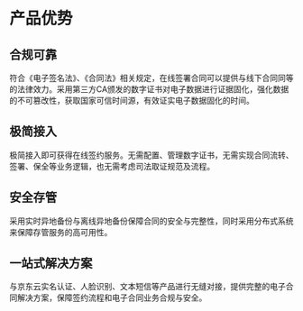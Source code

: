 # 产品优势

## 合规可靠

符合《电子签名法》、《合同法》相关规定，在线签署合同可以提供与线下合同同等的法律效力。采用第三方CA颁发的数字证书对电子数据进行证据固化，强化数据的不可篡改性，获取国家可信时间源，有效证实电子数据固化的时间。

## 极简接入

极简接入即可获得在线签约服务。无需配置、管理数字证书，无需实现合同流转、签署、保全等业务逻辑，也无需考虑司法取证规范及流程。

## 安全存管

采用实时异地备份与离线异地备份保障合同的安全与完整性，同时采用分布式系统来保障存管服务的高可用性。

## 一站式解决方案

与京东云实名认证、人脸识别、文本短信等产品进行无缝对接，提供完整的电子合同解决方案，保障签约流程和电子合同业务合规与安全。